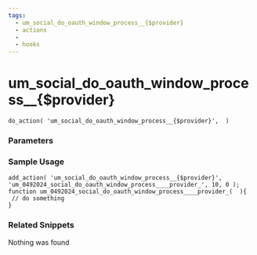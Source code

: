 ```yaml
---
tags: 
  - um_social_do_oauth_window_process__{$provider}
  - actions
  - 
  - hooks
---
```

# um\_social\_do\_oauth\_window\_process\_\_{$provider}

``` php:no-line-numbers
do_action( 'um_social_do_oauth_window_process__{$provider}',  )
```
<div class='hook-sep'></div>

### Parameters

<div class='hook-sep'></div>



### Sample Usage

``` php:no-line-numbers
add_action( 'um_social_do_oauth_window_process__{$provider}', 'um_0492024_social_do_oauth_window_process____provider_', 10, 0 );
function um_0492024_social_do_oauth_window_process____provider_(  ){
 // do something
}
```
<div class='hook-sep'></div>



### Related Snippets

Nothing was found

